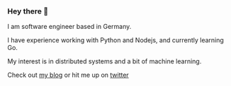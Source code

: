 ### Hey there 👋

I am software engineer based in Germany.  

I have experience working with Python and Nodejs, and currently learning Go.  

My interest is in distributed systems and a bit of machine learning.

Check out [my blog](https://mekicha.github.io) or hit me up on [twitter](https://twitter.com/meykicha)



